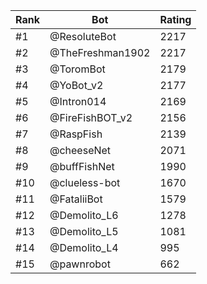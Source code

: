 Rank|Bot|Rating
---|---|---
#1|@ResoluteBot|2217
#2|@TheFreshman1902|2217
#3|@ToromBot|2179
#4|@YoBot_v2|2177
#5|@Intron014|2169
#6|@FireFishBOT_v2|2156
#7|@RaspFish|2139
#8|@cheeseNet|2071
#9|@buffFishNet|1990
#10|@clueless-bot|1670
#11|@FataliiBot|1579
#12|@Demolito_L6|1278
#13|@Demolito_L5|1081
#14|@Demolito_L4|995
#15|@pawnrobot|662
